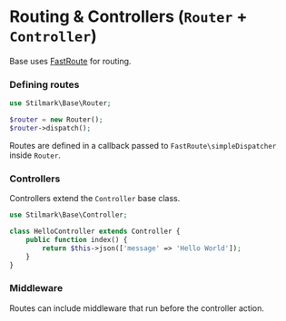 # Routing & Controllers (`Router` + `Controller`)

Base uses [FastRoute](https://github.com/nikic/FastRoute) for routing.

### Defining routes

```php
use Stilmark\Base\Router;

$router = new Router();
$router->dispatch();
```

Routes are defined in a callback passed to `FastRoute\simpleDispatcher` inside `Router`.

### Controllers

Controllers extend the `Controller` base class.

```php
use Stilmark\Base\Controller;

class HelloController extends Controller {
    public function index() {
        return $this->json(['message' => 'Hello World']);
    }
}
```

### Middleware

Routes can include middleware that run before the controller action.
